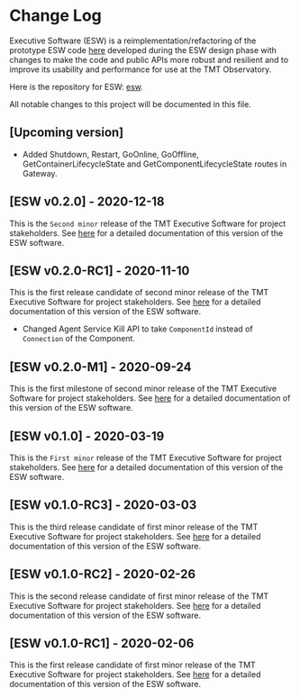 # Change Log

Executive Software (ESW) is a reimplementation/refactoring of the prototype ESW code [here](https://github.com/tmtsoftware/esw-prototype)
developed during the ESW design phase with changes to make the code and public APIs
more robust and resilient and to improve its usability and performance for use at the
TMT Observatory.

Here is the repository for ESW: [esw](https://github.com/tmtsoftware/esw).

All notable changes to this project will be documented in this file.

## [Upcoming version]

- Added Shutdown, Restart, GoOnline, GoOffline, GetContainerLifecycleState and GetComponentLifecycleState routes in Gateway.

## [ESW v0.2.0] - 2020-12-18

This is the `Second minor` release of the TMT Executive Software for project stakeholders.
See [here](https://tmtsoftware.github.io/esw/0.2.0/) for a detailed documentation of this version of the ESW software.

## [ESW v0.2.0-RC1] - 2020-11-10

This is the first release candidate of second minor release of the TMT Executive Software for project stakeholders.
See [here](https://tmtsoftware.github.io/esw/0.2.0-RC1/) for a detailed documentation of this version of the ESW software.

- Changed Agent Service Kill API to take `ComponentId` instead of `Connection` of the Component.

## [ESW v0.2.0-M1] - 2020-09-24

This is the first milestone of second minor release of the TMT Executive Software for project stakeholders.
See [here](https://tmtsoftware.github.io/esw/0.2.0-M1/) for a detailed documentation of this version of the ESW software.

## [ESW v0.1.0] - 2020-03-19

This is the `First minor` release of the TMT Executive Software for project stakeholders.
See [here](https://tmtsoftware.github.io/esw/0.1.0/) for a detailed documentation of this version of the ESW software.

## [ESW v0.1.0-RC3] - 2020-03-03

This is the third release candidate of first minor release of the TMT Executive Software for project stakeholders.
See [here](https://tmtsoftware.github.io/esw/0.1.0-RC3/) for a detailed documentation of this version of the ESW software.

## [ESW v0.1.0-RC2] - 2020-02-26

This is the second release candidate of first minor release of the TMT Executive Software for project stakeholders.
See [here](https://tmtsoftware.github.io/esw/0.1.0-RC2/) for a detailed documentation of this version of the ESW software.

## [ESW v0.1.0-RC1] - 2020-02-06

This is the first release candidate of first minor release of the TMT Executive Software for project stakeholders.
See [here](https://tmtsoftware.github.io/esw/0.1.0-RC1/) for a detailed documentation of this version of the ESW software.
